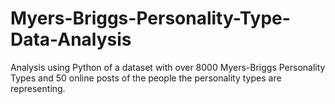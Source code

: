 # Myers-Briggs-Personality-Type-Data-Analysis
Analysis using Python of a dataset with over 8000 Myers-Briggs Personality Types and 50 online posts of the people the personality types are representing.
